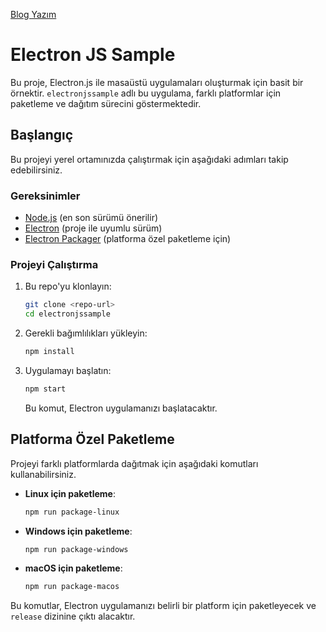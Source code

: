 [Blog Yazım](https://omerkurgun.com/blog/javascript/electron-js-ile-masaustu-uygulama-gelistirme)

# Electron JS Sample

Bu proje, Electron.js ile masaüstü uygulamaları oluşturmak için basit bir örnektir. `electronjssample` adlı bu uygulama, farklı platformlar için paketleme ve dağıtım sürecini göstermektedir.

## Başlangıç

Bu projeyi yerel ortamınızda çalıştırmak için aşağıdaki adımları takip edebilirsiniz.

### Gereksinimler

- [Node.js](https://nodejs.org/) (en son sürümü önerilir)
- [Electron](https://www.electronjs.org/) (proje ile uyumlu sürüm)
- [Electron Packager](https://github.com/electron/electron-packager) (platforma özel paketleme için)

### Projeyi Çalıştırma

1. Bu repo'yu klonlayın:
    ```bash
    git clone <repo-url>
    cd electronjssample
    ```

2. Gerekli bağımlılıkları yükleyin:
    ```bash
    npm install
    ```

3. Uygulamayı başlatın:
    ```bash
    npm start
    ```

    Bu komut, Electron uygulamanızı başlatacaktır.

## Platforma Özel Paketleme

Projeyi farklı platformlarda dağıtmak için aşağıdaki komutları kullanabilirsiniz.

- **Linux için paketleme**:
    ```bash
    npm run package-linux
    ```

- **Windows için paketleme**:
    ```bash
    npm run package-windows
    ```

- **macOS için paketleme**:
    ```bash
    npm run package-macos
    ```

Bu komutlar, Electron uygulamanızı belirli bir platform için paketleyecek ve `release` dizinine çıktı alacaktır.
